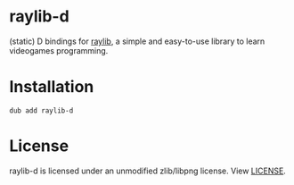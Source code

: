 # raylib-d
(static) D bindings for [raylib](https://www.raylib.com/), a simple and easy-to-use library to learn videogames programming.
# Installation
`dub add raylib-d`
# License
raylib-d is licensed under an unmodified zlib/libpng license. View [LICENSE](LICENSE).

